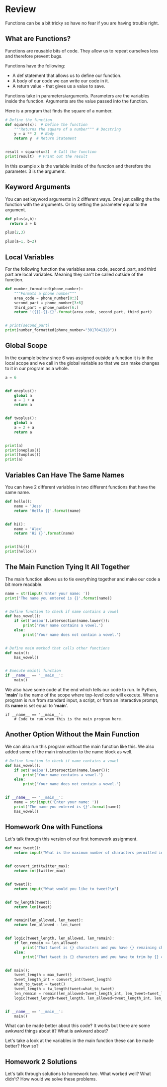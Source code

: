 # Review
Functions can be a bit tricky so have no fear if you are having trouble right.

## What are Functions?
Functions are reusable bits of code. They allow us to repeat ourselves less and therefore prevent bugs.

Functions have the following:
- A def statement that allows us to define our function.
- A body of our code we can write our code in it.
- A return value - that gives us a value to save.

Functions take in parameters/arguments. Parameters are the variables inside the function. Arguments are the value passed into the function.

Here is a program that finds the square of a number.
```python
# Define the function
def square(x):  # Define the function
    """Returns the square of a number""" # Docstring
    y = x ** 2  # Body
    return y  # Return Statement


result = square(x=3)  # Call the function
print(result)  # Print out the result
````
In this example x is the variable inside of the function and therefore the parameter. 3 is the argument.

## Keyword Arguments
You can set keyword arguments in 2 different ways. One just calling the the function with the arguments. Or by setting the parameter equal to the argument.

```python
def plus(a,b):
  return a + b

plus(2,3)

plus(a=1, b=2)
```

## Local Variables
For the following function the variables area_code, second_part, and third part are local variables. Meaning they can't be called outside of the function.

```python
def number_formatted(phone_number):
    """Formats a phone number"""
    area_code = phone_number[0:3]
    second_part = phone_number[3:6]
    third_part = phone_number[6:]
    return '({})-{}-{}'.format(area_code, second_part, third_part)


# print(second_part)
print(number_formatted(phone_number="3017041328"))
```

## Global Scope
In the example below since 6 was assigned outside a function it is in the local scope and we call in the global variable so that we can make changes to it in our program as a whole.


```python
a = 6


def oneplus():
    global a
    a = 1 + a
    return a


def twoplus():
    global a
    a = 2 + a
    return a


print(a)
print(oneplus())
print(twoplus())
print(a)
```

## Variables Can Have The Same Names

You can have 2 different variables in two different functions that have the same name.

```python
def hello():
    name = 'Jess'
    return 'Hello {}'.format(name)


def hi():
    name = 'Alex'
    return 'Hi {}'.format(name)


print(hi())
print(hello())
```

## The Main Function Tying It All Together
The main function allows us to tie everything together and make our code a bit more readable.

```python
name = str(input('Enter your name: '))
print('The name you entered is {}'.format(name))


# Define function to check if name contains a vowel
def has_vowel():
    if set('aeiou').intersection(name.lower()):
        print('Your name contains a vowel.')
    else:
        print('Your name does not contain a vowel.')


# Define main method that calls other functions
def main():
    has_vowel()


# Execute main() function
if __name__ == '__main__':
    main()
```

We also have some code at the end which tells our code to run. In Python, '__main__' is the name of the scope where top-level code will execute. When a program is run from standard input, a script, or from an interactive prompt, its __name__ is set equal to '__main__'.

```
if __name__ == '__main__':
    # Code to run when this is the main program here.
```

## Another Option Without the Main Function

We can also run this program without the main function like this. We also added some of the main instruction to the name block as well.

```python
# Define function to check if name contains a vowel
def has_vowel():
    if set('aeiou').intersection(name.lower()):
        print('Your name contains a vowel.')
    else:
        print('Your name does not contain a vowel.')


if __name__ == '__main__':
    name = str(input('Enter your name: '))
    print('The name you entered is {}'.format(name))
    has_vowel()
```

## Homework One with Functions

Let's talk through this version of our first homework assignment.

```python
def max_tweet():
    return input("What is the maximum number of characters permitted in twitter posts?\n")


def convert_int(twitter_max):
    return int(twitter_max)


def tweet():
    return input("What would you like to tweet?\n")


def tw_length(tweet):
    return len(tweet)


def remain(len_allowed, len_tweet):
    return len_allowed - len_tweet


def logic(tweet_length, len_allowed, len_remain):
    if len_remain <= len_allowed:
        print('That tweet is {} characters and you have {} remaining characters'.format(tweet_length, len_remain))
    else:
        print('That tweet is {} characters and you have to trim by {} characters'.format(len_allowed, len_allowed - len_remain))


def main():
    tweet_length = max_tweet()
    tweet_length_int = convert_int(tweet_length)
    what_to_tweet = tweet()
    tweet_length = tw_length(tweet=what_to_tweet)
    len_remain = remain(len_allowed=tweet_length_int, len_tweet=tweet_length)
    logic(tweet_length=tweet_length, len_allowed=tweet_length_int, len_remain=len_remain)


if __name__ == '__main__':
    main()
```

What can be made better about this code? It works but there are some awkward things about it? What is awkward about?

Let's take a look at the variables in the main function these can be made better? How so?

## Homework 2 Solutions
Let's talk through solutions to homework two. What worked well? What didn't? How would we solve these problems.
